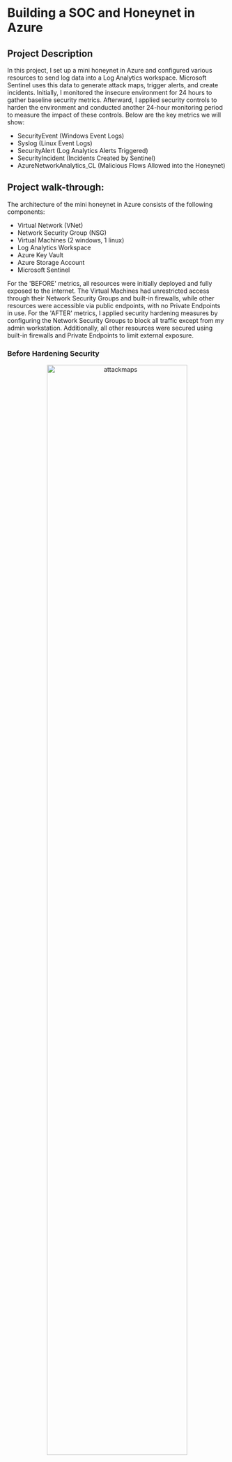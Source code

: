# Building a SOC and Honeynet in Azure

## Project Description

In this project, I set up a mini honeynet in Azure and configured various resources to send log data into a Log Analytics workspace. Microsoft Sentinel uses this data to generate attack maps, trigger alerts, and create incidents. Initially, I monitored the insecure environment for 24 hours to gather baseline security metrics. Afterward, I applied security controls to harden the environment and conducted another 24-hour monitoring period to measure the impact of these controls. Below are the key metrics we will show:
- SecurityEvent (Windows Event Logs)
- Syslog (Linux Event Logs)
- SecurityAlert (Log Analytics Alerts Triggered)
- SecurityIncident (Incidents Created by Sentinel)
- AzureNetworkAnalytics_CL (Malicious Flows Allowed into the Honeynet)

## Project walk-through:

The architecture of the mini honeynet in Azure consists of the following components:
- Virtual Network (VNet) 
- Network Security Group (NSG) 
- Virtual Machines (2 windows, 1 linux) 
- Log Analytics Workspace 
- Azure Key Vault 
- Azure Storage Account 
- Microsoft Sentinel 

For the 'BEFORE' metrics, all resources were initially deployed and fully exposed to the internet. The Virtual Machines had unrestricted access through their Network Security Groups and built-in firewalls, while other resources were accessible via public endpoints, with no Private Endpoints in use.
For the 'AFTER' metrics, I applied security hardening measures by configuring the Network Security Groups to block all traffic except from my admin workstation. Additionally, all other resources were secured using built-in firewalls and Private Endpoints to limit external exposure.

### Before Hardening Security

<p align="center">
<img src="https://i.imgur.com/TOXzreT.png" height="80%" width="80%" alt="attackmaps"/>
<img src="https://i.imgur.com/6ueEq1o.png" height="80%" width="80%" alt="attackmaps"/>
<img src="https://i.imgur.com/vltItQO.png" height="80%" width="80%" alt="attackmaps"/>

After 24 hours, these are the results gathered from the insecure environment. 
| Metric                   | Count
| ------------------------ | -----
| SecurityEvent            | 54800
| Syslog                   | 1561
| SecurityAlert            | 142
| SecurityIncident         | 24
| AzureNetworkAnalytics_CL | 1698

### After Hardening Security

Results after implementing security hardening measures for 24 hours.
| Metric                   | Count
| ------------------------ | -----
| SecurityEvent            | 7800
| Syslog                   | 25
| SecurityAlert            | 0
| SecurityIncident         | 0
| AzureNetworkAnalytics_CL | 0

## Summary
In this project, a mini honeynet was created in Microsoft Azure, with log sources integrated into a Log Analytics workspace. Microsoft Sentinel was used to generate alerts and create incidents based on the ingested logs. Security metrics were measured in the insecure environment both before and after the application of security controls. The results clearly demonstrated the effectiveness of these measures, as the number of security events and incidents significantly decreased following the implementation of the controls. 
